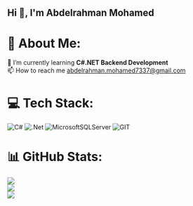 ## Hi 👋, I'm Abdelrahman Mohamed
# 💫 About Me:
🌱 I’m currently learning **C#.NET Backend Development**<br>📫 How to reach me abdelrahman.mohamed7337@gmail.com


# 💻 Tech Stack:
![C#](https://img.shields.io/badge/c%23-%23239120.svg?style=flat&logo=c-sharp&logoColor=white) ![.Net](https://img.shields.io/badge/.NET-5C2D91?style=flat&logo=.net&logoColor=white) ![MicrosoftSQLServer](https://img.shields.io/badge/Microsoft%20SQL%20Sever-CC2927?style=flat&logo=microsoft%20sql%20server&logoColor=white) ![GIT](https://img.shields.io/badge/Git-fc6d26?style=flat&logo=git&logoColor=white)
# 📊 GitHub Stats:
![](https://github-readme-stats.vercel.app/api?username=AbdelrahmanMoh-Hussain&theme=react&hide_border=false&include_all_commits=false&count_private=false)<br/>
![](https://github-readme-streak-stats.herokuapp.com/?user=AbdelrahmanMoh-Hussain&theme=react&hide_border=false)<br/>
![](https://github-readme-stats.vercel.app/api/top-langs/?username=AbdelrahmanMoh-Hussain&theme=react&hide_border=false&include_all_commits=false&count_private=false&layout=compact)

<!-- Proudly created with GPRM ( https://gprm.itsvg.in ) -->
